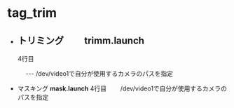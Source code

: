 # tag_trim
- トリミング
　　**trimm.launch**
    ---
    4行目　
    <param name="video_device" value="/dev/video1" />　
    ---
    /dev/video1で自分が使用するカメラのパスを指定
  
- マスキング
    **mask.launch**
     4行目　<param name="video_device" value="/dev/video1" />　
            /dev/video1で自分が使用するカメラのパスを指定
